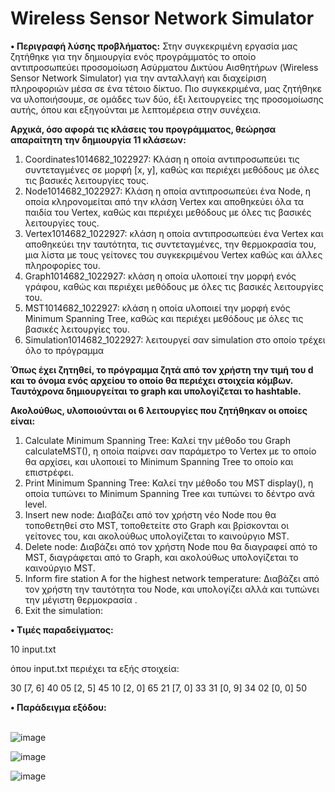 # Wireless Sensor Network Simulator
**•	Περιγραφή λύσης προβλήματος:**
Στην συγκεκριμένη εργασία μας ζητήθηκε για την δημιουργία ενός προγράμματός το οποίο αντιπροσωπεύει προσομοίωση Ασύρματου Δικτύου Αισθητήρων (Wireless Sensor Network Simulator) για την ανταλλαγή και διαχείριση πληροφοριών μέσα σε ένα τέτοιο δίκτυο. Πιο συγκεκριμένα, μας ζητήθηκε να υλοποιήσουμε, σε ομάδες των δύο, έξι λειτουργείες της προσομοίωσης αυτής, όπου και εξηγούνται με λεπτομέρεια στην συνέχεια.

**Αρχικά, όσο αφορά τις κλάσεις του προγράμματος, θεώρησα απαραίτητη την δημιουργία 11 κλάσεων:**

1.	Coordinates1014682_1022927: Κλάση η οποία αντιπροσωπεύει τις συντεταγμένες σε μορφή [x, y],  καθώς και περιέχει  μεθόδους με  όλες τις βασικές λειτουργίες τους.
2.	Node1014682_1022927: Κλάση η οποία αντιπροσωπεύει ένα Node, η οποία κληρονομείται από την κλάση Vertex και αποθηκεύει όλα τα παιδία του Vertex, καθώς και περιέχει  μεθόδους με  όλες τις βασικές λειτουργίες τους.
3.	Vertex1014682_1022927: κλάση η οποία αντιπροσωπεύει ένα Vertex και αποθηκεύει την ταυτότητα, τις συντεταγμένες, την θερμοκρασία του, μια λίστα με τους γείτονες του συγκεκριμένου Vertex καθώς και άλλες πληροφορίες του.
4.	Graph1014682_1022927: κλάση η οποία υλοποιεί την μορφή ενός γράφου, καθώς και περιέχει  μεθόδους με  όλες τις βασικές λειτουργίες του.
5.	MST1014682_1022927: κλάση η οποία υλοποιεί την μορφή ενός Minimum Spanning Tree, καθώς και περιέχει  μεθόδους με  όλες τις βασικές λειτουργίες του. 
6.	Simulation1014682_1022927: λειτουργεί σαν simulation στο οποίο τρέχει όλο το πρόγραμμα


**Όπως έχει ζητηθεί, το πρόγραμμα ζητά από τον χρήστη την τιμή του d και το όνομα ενός αρχείου το οποίο θα περιέχει στοιχεία κόμβων. Ταυτόχρονα δημιουργείται το graph και υπολογίζεται το hashtable.**

**Ακολούθως, υλοποιούνται οι 6 λειτουργίες που ζητήθηκαν οι οποίες είναι:**
1.	Calculate Minimum Spanning Tree:
Καλεί την μέθοδο του Graph calculateMST(), η οποία παίρνει σαν παράμετρο το Vertex με το οποίο θα αρχίσει, και υλοποιεί το Minimum Spanning Tree το οποίο και επιστρέφει.
2.	Print Minimum Spanning Tree:
Καλεί την μέθοδο του MST display(), η οποία τυπώνει το Minimum Spanning Tree και τυπώνει το δέντρο ανά level.
3.	Insert new node:
Διαβάζει από τον χρήστη νέο Node που θα τοποθετηθεί στο MST, τοποθετείτε στο Graph και βρίσκονται οι γείτονες του, και ακολούθως υπολογίζεται το καινούργιο MST.
4.	Delete node: 
Διαβάζει από τον χρήστη Node που θα διαγραφεί από το MST, διαγράφεται από το Graph, και ακολούθως υπολογίζεται το καινούργιο MST.
5.	Inform fire station A for the highest network temperature:
Διαβάζει από τον χρήστη την ταυτότητα του Node, και υπολογίζει αλλά και τυπώνει την μέγιστη θερμοκρασία .
6.	Exit the simulation:



**•	Τιμές παραδείγματος:**

10 input.txt

όπου input.txt περιέχει τα εξής στοιχεία:

30	[7, 6]	40
05	[2, 5]	45
10	[2, 0]	65
21	[7, 0]	33
31	[0, 9]	34
02	[0, 0]	50


**•	Παράδειγμα εξόδου:**

<br />![image](https://user-images.githubusercontent.com/63289392/152787211-60fe81c0-7590-48d1-b4fd-2de9e684c5fb.png)

![image](https://user-images.githubusercontent.com/63289392/152787236-c6b99d17-7b11-480d-bc91-fe23bc140c46.png)

![image](https://user-images.githubusercontent.com/63289392/152787256-5fbffe3f-1dc8-4073-bbfe-c3534809fafc.png)
